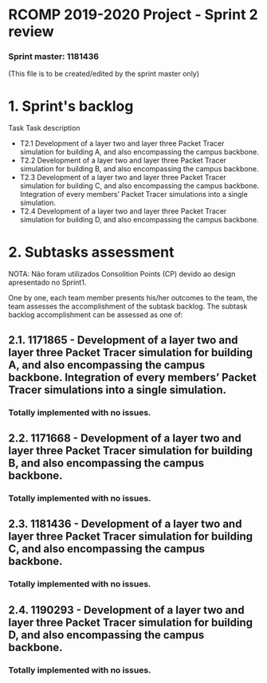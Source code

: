 RCOMP 2019-2020 Project - Sprint 2 review
=========================================
### Sprint master: 1181436 ###
(This file is to be created/edited by the sprint master only)
# 1. Sprint's backlog #
Task    Task description

  * T2.1 Development of a layer two and layer three Packet Tracer simulation for building A, and also encompassing the campus backbone.
  * T2.2 Development of a layer two and layer three Packet Tracer simulation for building B, and also encompassing the campus backbone.
  * T2.3 Development of a layer two and layer three Packet Tracer simulation for building C, and also encompassing the campus backbone. Integration of every members’ Packet Tracer simulations into a single simulation.
  * T2.4 Development of a layer two and layer three Packet Tracer simulation for building D, and also encompassing the campus backbone.

# 2. Subtasks assessment #

NOTA: Não foram utilizados Consolition Points (CP) devido ao design apresentado no Sprint1.

One by one, each team member presents his/her outcomes to the team, the team assesses 		the accomplishment of the subtask backlog.
The subtask backlog accomplishment can be assessed as one of:

## 2.1. 1171865 - Development of a layer two and layer three Packet Tracer simulation for building A, and also encompassing the campus backbone. Integration of every members’ Packet Tracer simulations into a single simulation. #
### Totally implemented with no issues. ###
## 2.2. 1171668 - Development of a layer two and layer three Packet Tracer simulation for building B, and also encompassing the campus backbone. #
### Totally implemented with no issues. ###
## 2.3. 1181436 - Development of a layer two and layer three Packet Tracer simulation for building C, and also encompassing the campus backbone. #
### Totally implemented with no issues. ###
## 2.4. 1190293 - Development of a layer two and layer three Packet Tracer simulation for building D, and also encompassing the campus backbone. #
### Totally implemented with no issues. ###
